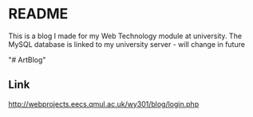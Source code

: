 # README

This is a blog I made for my Web Technology module at university. 
The MySQL database is linked to my university server - will change in future 

"# ArtBlog" 

## Link
http://webprojects.eecs.qmul.ac.uk/wy301/blog/login.php
